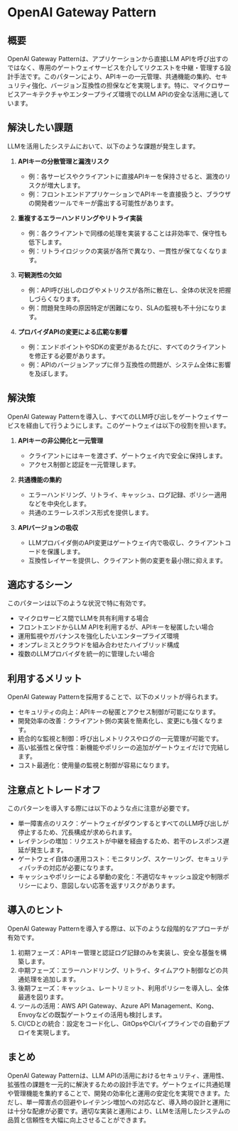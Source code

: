 # OpenAI Gateway Pattern

## 概要

OpenAI Gateway Patternは、アプリケーションから直接LLM APIを呼び出すのではなく、専用のゲートウェイサービスを介してリクエストを中継・管理する設計手法です。このパターンにより、APIキーの一元管理、共通機能の集約、セキュリティ強化、バージョン互換性の担保などを実現します。特に、マイクロサービスアーキテクチャやエンタープライズ環境でのLLM APIの安全な活用に適しています。

## 解決したい課題

LLMを活用したシステムにおいて、以下のような課題が発生します。

1. **APIキーの分散管理と漏洩リスク**
   - 例：各サービスやクライアントに直接APIキーを保持させると、漏洩のリスクが増大します。
   - 例：フロントエンドアプリケーションでAPIキーを直接扱うと、ブラウザの開発者ツールでキーが露出する可能性があります。

2. **重複するエラーハンドリングやリトライ実装**
   - 例：各クライアントで同様の処理を実装することは非効率で、保守性も低下します。
   - 例：リトライロジックの実装が各所で異なり、一貫性が保てなくなります。

3. **可観測性の欠如**
   - 例：API呼び出しのログやメトリクスが各所に散在し、全体の状況を把握しづらくなります。
   - 例：問題発生時の原因特定が困難になり、SLAの監視も不十分になります。

4. **プロバイダAPIの変更による広範な影響**
   - 例：エンドポイントやSDKの変更があるたびに、すべてのクライアントを修正する必要があります。
   - 例：APIのバージョンアップに伴う互換性の問題が、システム全体に影響を及ぼします。

## 解決策

OpenAI Gateway Patternを導入し、すべてのLLM呼び出しをゲートウェイサービスを経由して行うようにします。このゲートウェイは以下の役割を担います。

1. **APIキーの非公開化と一元管理**
   - クライアントにはキーを渡さず、ゲートウェイ内で安全に保持します。
   - アクセス制御と認証を一元管理します。

2. **共通機能の集約**
   - エラーハンドリング、リトライ、キャッシュ、ログ記録、ポリシー適用などを中央化します。
   - 共通のエラーレスポンス形式を提供します。

3. **APIバージョンの吸収**
   - LLMプロバイダ側のAPI変更はゲートウェイ内で吸収し、クライアントコードを保護します。
   - 互換性レイヤーを提供し、クライアント側の変更を最小限に抑えます。

## 適応するシーン

このパターンは以下のような状況で特に有効です。

- マイクロサービス間でLLMを共有利用する場合
- フロントエンドからLLM APIを利用するが、APIキーを秘匿したい場合
- 運用監視やガバナンスを強化したいエンタープライズ環境
- オンプレミスとクラウドを組み合わせたハイブリッド構成
- 複数のLLMプロバイダを統一的に管理したい場合

## 利用するメリット

OpenAI Gateway Patternを採用することで、以下のメリットが得られます。

- セキュリティの向上：APIキーの秘匿とアクセス制御が可能になります。
- 開発効率の改善：クライアント側の実装を簡素化し、変更にも強くなります。
- 統合的な監視と制御：呼び出しメトリクスやログの一元管理が可能です。
- 高い拡張性と保守性：新機能やポリシーの追加がゲートウェイだけで完結します。
- コスト最適化：使用量の監視と制御が容易になります。

## 注意点とトレードオフ

このパターンを導入する際には以下のような点に注意が必要です。

- 単一障害点のリスク：ゲートウェイがダウンするとすべてのLLM呼び出しが停止するため、冗長構成が求められます。
- レイテンシの増加：リクエストが中継を経由するため、若干のレスポンス遅延が発生します。
- ゲートウェイ自体の運用コスト：モニタリング、スケーリング、セキュリティパッチの対応が必要になります。
- キャッシュやポリシーによる挙動の変化：不適切なキャッシュ設定や制限ポリシーにより、意図しない応答を返すリスクがあります。

## 導入のヒント

OpenAI Gateway Patternを導入する際は、以下のような段階的なアプローチが有効です。

1. 初期フェーズ：APIキー管理と認証ログ記録のみを実装し、安全な基盤を構築します。
2. 中期フェーズ：エラーハンドリング、リトライ、タイムアウト制御などの共通処理を追加します。
3. 後期フェーズ：キャッシュ、レートリミット、利用ポリシーを導入し、全体最適を図ります。
4. ツールの活用：AWS API Gateway、Azure API Management、Kong、Envoyなどの既製ゲートウェイの活用も検討します。
5. CI/CDとの統合：設定をコード化し、GitOpsやCIパイプラインでの自動デプロイを実現します。

## まとめ

OpenAI Gateway Patternは、LLM APIの活用におけるセキュリティ、運用性、拡張性の課題を一元的に解決するための設計手法です。ゲートウェイに共通処理や管理機能を集約することで、開発の効率化と運用の安定化を実現できます。ただし、単一障害点の回避やレイテンシ増加への対応など、導入時の設計と運用には十分な配慮が必要です。適切な実装と運用により、LLMを活用したシステムの品質と信頼性を大幅に向上させることができます。
